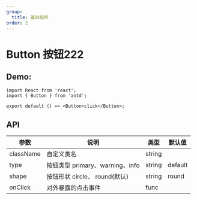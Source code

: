 ```yaml
---
group:
  title: 基础组件
order: 2
---
```


# Button 按钮222

## Demo:

```tsx
import React from 'react';
import { Button } from 'antd';

export default () => <Button>click</Button>;
```

## API 
|  参数  |  说明  |  类型  |  默认值  |
|  ---   |  ---  |  ---  |  ---  |
|  className  |  自定义类名  |  string  |  |
|  type  |  按钮类型 primary、warning、info  |  string  |  default  |
|  shape  |  按钮形状 circle、 round(默认)  |  string  |  round  |
|  onClick  |  对外暴露的点击事件  |  func  |  |
